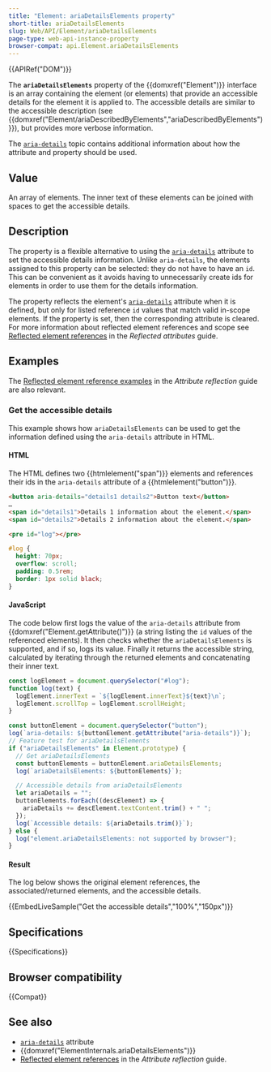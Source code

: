 ```yaml
---
title: "Element: ariaDetailsElements property"
short-title: ariaDetailsElements
slug: Web/API/Element/ariaDetailsElements
page-type: web-api-instance-property
browser-compat: api.Element.ariaDetailsElements
---
```


{{APIRef("DOM")}}

The **`ariaDetailsElements`** property of the {{domxref("Element")}} interface is an array containing the element (or elements) that provide an accessible details for the element it is applied to.
The accessible details are similar to the accessible description (see {{domxref("Element/ariaDescribedByElements","ariaDescribedByElements")}}), but provides more verbose information.

The [`aria-details`](/en-US/docs/Web/Accessibility/ARIA/Reference/Attributes/aria-details) topic contains additional information about how the attribute and property should be used.

## Value

An array of elements.
The inner text of these elements can be joined with spaces to get the accessible details.

## Description

The property is a flexible alternative to using the [`aria-details`](/en-US/docs/Web/Accessibility/ARIA/Reference/Attributes/aria-details) attribute to set the accessible details information.
Unlike `aria-details`, the elements assigned to this property can be selected: they do not have to have an `id`.
This can be convenient as it avoids having to unnecessarily create ids for elements in order to use them for the details information.

The property reflects the element's [`aria-details`](/en-US/docs/Web/Accessibility/ARIA/Reference/Attributes/aria-details) attribute when it is defined, but only for listed reference `id` values that match valid in-scope elements.
If the property is set, then the corresponding attribute is cleared.
For more information about reflected element references and scope see [Reflected element references](/en-US/docs/Web/API/Document_Object_Model/Reflected_attributes#reflected_element_references) in the _Reflected attributes_ guide.

## Examples

The [Reflected element reference examples](/en-US/docs/Web/API/Document_Object_Model/Reflected_attributes#setting_and_getting_reflected_element_references) in the _Attribute reflection_ guide are also relevant.

### Get the accessible details

This example shows how `ariaDetailsElements` can be used to get the information defined using the `aria-details` attribute in HTML.

#### HTML

The HTML defines two {{htmlelement("span")}} elements and references their ids in the `aria-details` attribute of a {{htmlelement("button")}}.

```html
<button aria-details="details1 details2">Button text</button>
…
<span id="details1">Details 1 information about the element.</span>
<span id="details2">Details 2 information about the element.</span>
```

```html hidden
<pre id="log"></pre>
```

```css hidden
#log {
  height: 70px;
  overflow: scroll;
  padding: 0.5rem;
  border: 1px solid black;
}
```

#### JavaScript

The code below first logs the value of the `aria-details` attribute from {{domxref("Element.getAttribute()")}} (a string listing the `id` values of the referenced elements).
It then checks whether the `ariaDetailsElements` is supported, and if so, logs its value.
Finally it returns the accessible string, calculated by iterating through the returned elements and concatenating their inner text.

```js hidden
const logElement = document.querySelector("#log");
function log(text) {
  logElement.innerText = `${logElement.innerText}${text}\n`;
  logElement.scrollTop = logElement.scrollHeight;
}
```

```js
const buttonElement = document.querySelector("button");
log(`aria-details: ${buttonElement.getAttribute("aria-details")}`);
// Feature test for ariaDetailsElements
if ("ariaDetailsElements" in Element.prototype) {
  // Get ariaDetailsElements
  const buttonElements = buttonElement.ariaDetailsElements;
  log(`ariaDetailsElements: ${buttonElements}`);

  // Accessible details from ariaDetailsElements
  let ariaDetails = "";
  buttonElements.forEach((descElement) => {
    ariaDetails += descElement.textContent.trim() + " ";
  });
  log(`Accessible details: ${ariaDetails.trim()}`);
} else {
  log("element.ariaDetailsElements: not supported by browser");
}
```

#### Result

The log below shows the original element references, the associated/returned elements, and the accessible details.

{{EmbedLiveSample("Get the accessible details","100%","150px")}}

## Specifications

{{Specifications}}

## Browser compatibility

{{Compat}}

## See also

- [`aria-details`](/en-US/docs/Web/Accessibility/ARIA/Reference/Attributes/aria-details) attribute
- {{domxref("ElementInternals.ariaDetailsElements")}}
- [Reflected element references](/en-US/docs/Web/API/Document_Object_Model/Reflected_attributes#reflected_element_references) in the _Attribute reflection_ guide.
